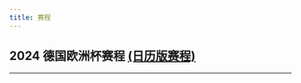 ```yaml
---
title: 赛程
---
```


<h2>
2024 德国欧洲杯赛程
<a class="text-sm underline ml-2 text-slate-500" href="/project/euro-cup-2024/calendar">(日历版赛程)</a>
</h2>


---

<ToggleContent title="小组赛第一轮">
  <BattleCard
    :states="['de', 'gb-sct']" 
    :goals="['10@维尔茨,19@穆西亚拉,45@哈弗茨(点球),68@菲尔克鲁格,90@詹', '87@吕迪格(乌龙)']" 
    :scores="[5, 1]" 
    g="A1" 
    time="2024-06-15 03:00:00" 
  />
  <BattleCard
    :states="['hu', 'ch']" 
    :goals="['66@瓦尔加', '12@杜阿,45@阿比切尔,90@恩博洛']" 
    :scores="[1, 3]" 
    g="A1" 
    time="2024-06-15 21:00:00" 
  />
  <BattleCard
    :states="['es', 'hr']" 
    :goals="['29@莫拉塔,32@鲁伊斯,45@卡瓦哈尔', '']" 
    :scores="[3, 0]" 
    g="B1" 
    time="2024-06-16 00:00:00" 
  />
  <BattleCard
    :states="['it', 'al']" 
    :goals="['11@巴斯托尼,16@巴雷拉', '1@巴伊拉米']" 
    :scores="[2, 1]" 
    g="B1" 
    time="2024-06-16 03:00:00" 
  />
  <BattleCard
    :states="['pl', 'nl']" 
    :goals="['16@布克萨', '29@加克波,83@韦霍斯特']" 
    :scores="[1, 2]" 
    g="D1" 
    time="2024-06-16 21:00:00" 
  />
  <BattleCard
    :states="['si', 'dk']" 
    :goals="['77@詹扎', '17@埃里克森']" 
    :scores="[1, 1]" 
    g="C1" 
    time="2024-06-17 00:00:00" 
  />
  <BattleCard
    :states="['rs', 'gb-eng']" 
    :goals="['', '13@贝林厄姆']" 
    :scores="[0, 1]" 
    g="C1" 
    time="2024-06-17 03:00:00" 
  />
  <BattleCard
    :states="['ro', 'ua']" 
    :goals="['29@斯坦丘,53@R.马林,57@德拉古斯', '']" 
    :scores="[3, 0]" 
    g="E1" 
    time="2024-06-17 21:00:00" 
  />
  <BattleCard
    :states="['be', 'sk']" 
    :goals="['', '7@斯克兰兹']" 
    :scores="[0, 1]" 
    g="E1" 
    time="2024-06-18 00:00:00" 
  />
  <BattleCard
    :states="['at', 'fr']" 
    :goals="['', '38@沃贝尔']" 
    :scores="[0, 1]" 
    g="D1" 
    time="2024-06-18 03:00:00" 
  />
  <BattleCard
    :states="['tr', 'ge']" 
    :goals="['25@米尔德尔,65@居莱尔,97@阿克图科格鲁', '32@米考塔泽']" 
    :scores="[3, 1]" 
    g="F1" 
    time="2024-06-19 00:00:00" 
  />
  <BattleCard
    :states="['pt', 'cz']" 
    :goals="['69@赫拉纳奇(乌龙),92@孔塞桑', '62@普罗沃德']" 
    :scores="[2, 1]" 
    g="F1" 
    time="2024-06-19 03:00:00" 
  />


</ToggleContent>

<ToggleContent title="小组赛第二轮">

  <BattleCard
    :states="['hr', 'al']" 
    :goals="['74@克拉马里奇,76@贾苏拉(乌龙)', '11@拉奇,95@贾苏拉']" 
    :scores="[2, 2]" 
    g="B2" 
    time="2024-06-19 21:00:00" 
  />
  <BattleCard
    :states="['de', 'hu']" 
    :goals="['22@穆西亚拉,67@京多安', '']" 
    :scores="[2, 0]" 
    g="A2" 
    time="2024-06-20 00:00:00" 
  />
  <BattleCard
    :states="['gb-sct', 'ch']" 
    :goals="['13@麦克托米奈', '26@沙奇里']" 
    :scores="[1, 1]" 
    g="A2" 
    time="2024-06-20 03:00:00" 
  />

  <BattleCard
    :states="['si', 'rs']" 
    :goals="['69@卡尔尼奇尼克', '95@约维奇']" 
    :scores="[1, 1]" 
    g="C2" 
    time="2024-06-20 21:00:00" 
  />
  <BattleCard
    :states="['dk', 'gb-eng']" 
    :goals="['34@尤尔曼德', '18@凯恩']" 
    :scores="[1, 1]" 
    g="C2" 
    time="2024-06-21 00:00:00" 
  />
  <BattleCard
    :states="['es', 'it']" 
    :goals="['55@卡拉菲奥里(乌龙)', '']" 
    :scores="[1, 0]" 
    g="B2" 
    time="2024-06-21 03:00:00" 
  />

  <BattleCard
    :states="['sk', 'ua']" 
    :goals="['17@斯克兰兹', '54@沙帕伦科,80@亚列姆丘克']" 
    :scores="[1, 2]" 
    g="E2" 
    time="2024-06-21 21:00:00" 
  />

  <BattleCard
    :states="['pl', 'at']" 
    :goals="['30@皮亚特克', '9@特劳纳,66@鲍姆加特纳,78@阿瑙托维奇(点球)']" 
    :scores="[1, 3]" 
    g="D2" 
    time="2024-06-22 00:00:00" 
  />
  <BattleCard
    :states="['nl', 'fr']" 
    :goals="['', '']" 
    :scores="[0, 0]" 
    g="D2" 
    time="2024-06-22 03:00:00" 
  />

  <BattleCard
    :states="['ge', 'cz']" 
    :goals="['49@米考塔泽(点球)', '59@希克']" 
    :scores="[1, 1]" 
    g="F2" 
    time="2024-06-22 21:00:00" 
  />
  	

  <BattleCard
    :states="['tr', 'pt']" 
    :goals="['', '21@B·席尔瓦,28@阿卡伊丁(乌龙),56@B·费尔南德斯']" 
    :scores="[0, 3]" 
    g="F2" 
    time="2024-06-23 00:00:00" 
  />
  <BattleCard
    :states="['be', 'ro']" 
    :goals="['2@蒂莱曼斯,80@德布劳内', '']" 
    :scores="[2, 0]" 
    g="E2" 
    time="2024-06-23 03:00:00" 
  />
</ToggleContent>


<ToggleContent title="小组赛第三轮">
  <BattleCard
    :states="['ch', 'de']" 
    :goals="['28@恩多耶', '90+2@菲尔克鲁格']" 
    :scores="[1, 1]" 
    g="A3" 
    time="2024-06-24 03:00:00" 
  />
  <BattleCard
    :states="['gb-sct', 'hu']" 
    :goals="['', '90+10@索博思']" 
    :scores="[0, 1]" 
    g="A3" 
    time="2024-06-24 03:00:00" 
  />
  <BattleCard
    :states="['al', 'es']" 
    :goals="['', '13@费兰·托雷斯']" 
    :scores="[0, 1]" 
    g="B3" 
    time="2024-06-25 03:00:00" 
  />
  <BattleCard
    :states="['hr', 'it']" 
    :goals="['55@莫德里奇', '90+8@扎卡尼']" 
    :scores="[1, 1]" 
    g="B3" 
    time="2024-06-25 03:00:00" 
  />

  <BattleCard
    :states="['fr', 'pl']" 
    :goals="['56@姆巴佩(点球)', '79@莱万多夫斯基(点球)']" 
    :scores="[1, 1]" 
    g="D3" 
    time="2024-06-26 00:00:00" 
  />
  <BattleCard
    :states="['nl', 'at']" 
    :goals="['47@加克波,75@德佩', '6@马伦(乌龙),59@施密德,80@萨比策']" 
    :scores="[2, 3]" 
    g="D3" 
    time="2024-06-26 00:00:00" 
  />

  <BattleCard
    :states="['dk', 'rs']" 
    :goals="['', '']" 
    :scores="[0, 0]" 
    g="C3" 
    time="2024-06-26 03:00:00" 
  />
  <BattleCard
    :states="['gb-eng', 'si']" 
    :goals="['', '']" 
    :scores="[0, 0]" 
    g="C3" 
    time="2024-06-26 03:00:00" 
  />

  <BattleCard
    :states="['sk', 'ro']" 
    :goals="['24@杜达', '37@R.马林(点球)']" 
    :scores="[1, 1]" 
    g="E3" 
    time="2024-06-27 00:00:00" 
  />
  <BattleCard
    :states="['ua', 'be']" 
    :goals="['', '']" 
    :scores="[0, 0]" 
    g="E3" 
    time="2024-06-27 00:00:00" 
  />

  <BattleCard
    :states="['ge', 'pt']" 
    :goals="['2@克瓦拉茨赫利亚,57@米考塔泽(点球)', '']" 
    :scores="[2, 0]" 
    g="F3" 
    time="2024-06-27 03:00:00" 
  />
  <BattleCard
    :states="['cz', 'tr']" 
    :goals="['60@索切克', '51@恰尔汗奥卢,90+4@托松']" 
    :scores="[1, 2]" 
    g="F3" 
    time="2024-06-27 03:00:00" 
  />

</ToggleContent>



<ToggleContent title="16强赛">
  <BattleCard
    :states="['ch', 'it']" 
    :goals="['37@弗罗伊勒,46@巴尔加斯', '']" 
    :scores="[2, 0]" 
    g="1/8" 
    time="2024-06-30 00:00:00" 
  />
  <BattleCard
    :states="['de', 'dk']" 
    :goals="['53@哈弗茨,68@穆西亚拉', '']" 
    :scores="[2, 0]" 
    g="1/8" 
    time="2024-06-30 03:00:00" 
  />
  <BattleCard
    :states="['gb-eng', 'sk']" 
    :goals="['90@贝林厄姆,91@凯恩', '25@斯克兰兹']" 
    :scores="[2, 1]" 
    g="1/8" 
    time="2024-07-01 00:00:00" 
  />
  <BattleCard
    :states="['es', 'ge']" 
    :goals="['39@罗德里,51@鲁伊斯,75@威廉姆斯,83@奥尔莫', '18@勒诺尔芒(乌龙)']" 
    :scores="[4, 1]" 
    g="1/8" 
    time="2024-07-01 03:00:00" 
  />
  <BattleCard
    :states="['fr', 'be']" 
    :goals="['85@维尔亨通(乌龙)', '']" 
    :scores="[1, 0]" 
    g="1/8" 
    time="2024-07-02 00:00:00" 
  />
  <BattleCard
    :states="['pt', 'si']" 
    :goals="['120@C·罗纳尔多✅,120@B·费尔南德斯✅,120@B·席尔瓦✅', '120@伊利契奇❌,120@巴尔科维奇❌,120@维尔比奇❌']" 
    :scores="[0, 0]" 
    g="1/8" 
    :win="0"
    time="2024-07-02 03:00:00" 
  />
  <BattleCard
    :states="['ro', 'nl']" 
    :goals="['', '20@加克波,83@马伦,90@马伦']" 
    :scores="[0, 3]" 
    g="1/8" 
    time="2024-07-03 00:00:00" 
  />
  <BattleCard
    :states="['at', 'tr']" 
    :goals="['66@格雷戈里奇', '1@德米拉尔,59@德米拉尔']" 
    :scores="[1, 2]" 
    g="1/8" 
    time="2024-07-03 03:00:00" 
  />
</ToggleContent>

<ToggleContent title="8强赛">
  <BattleCard
    :states="['es', 'de']" 
    :goals="['51@奥尔莫,119@梅里诺', '89@维尔茨']" 
    :scores="[2, 1]" 
    g="1/4" 
    time="2024-07-06 00:00:00" 
  />
  <BattleCard
    :states="['pt', 'fr']" 
    :goals="['120@C·罗纳尔多✅,120@B·费尔南德斯✅,120@菲利普斯❌,120@门德斯✅', '120@登贝莱✅,120@弗法纳✅,120@孔德✅,120@巴科拉✅,120@特奥✅']" 
    :scores="[0, 0]" 
    :win="1"
    g="1/4" 
    time="2024-07-06 03:00:00" 
  />
  <BattleCard
    :states="['gb-eng', 'ch']" 
    :goals="['80@萨卡,120@帕尔默✅,120@贝林厄姆✅,120@萨卡✅,120@托尼✅,120@阿诺德✅', '75@恩博洛,120@阿坎吉❌,120@舍尔✅,120@沙奇里✅,120@阿姆杜尼✅']" 
    :scores="[1, 1]"
    :win="0"
    g="1/4" 
    time="2024-07-07 00:00:00" 
  />
  <BattleCard
    :states="['nl', 'tr']" 
    :goals="['70@德弗里,76@米尔杜尔(乌龙)', '35@阿卡丁']" 
    :scores="[2, 1]" 
    g="1/4" 
    time="2024-07-07 03:00:00" 
  />
</ToggleContent>

<ToggleContent title="半决赛" expand>
  <BattleCard
    :states="['es', 'fr']" 
    :goals="['21@亚马尔,25@奥尔莫', '9@穆阿尼']" 
    :scores="[2, 1]" 
    g="1/4" 
    time="2024-07-10 03:00:00" 
  />
  <BattleCard
    :states="['nl', 'gb-eng']" 
    :goals="['7@西蒙斯', '18@凯恩,90@沃特金斯']" 
    :scores="[1, 2]" 
    g="1/4" 
    time="2024-07-11 03:00:00" 
  />
</ToggleContent>

<ToggleContent title="决赛" expand>
  <BattleCard
    :states="['', '']" 
    :goals="['', '']" 
    :scores="[0, 0]" 
    g="1/4" 
    time="2024-07-15 03:00:00" 
  />

</ToggleContent>